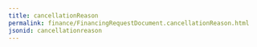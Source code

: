 ```yaml
---
title: cancellationReason
permalink: finance/FinancingRequestDocument.cancellationReason.html
jsonid: cancellationreason
---
```

